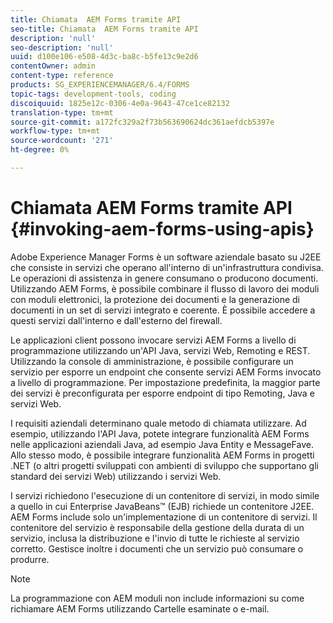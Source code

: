 ```yaml
---
title: Chiamata  AEM Forms tramite API
seo-title: Chiamata  AEM Forms tramite API
description: 'null'
seo-description: 'null'
uuid: d100e106-e508-4d3c-ba8c-b5fe13c9e2d6
contentOwner: admin
content-type: reference
products: SG_EXPERIENCEMANAGER/6.4/FORMS
topic-tags: development-tools, coding
discoiquuid: 1825e12c-0306-4e0a-9643-47ce1ce82132
translation-type: tm+mt
source-git-commit: a172fc329a2f73b563690624dc361aefdcb5397e
workflow-type: tm+mt
source-wordcount: '271'
ht-degree: 0%

---
```



# Chiamata  AEM Forms tramite API {#invoking-aem-forms-using-apis}

 Adobe Experience Manager Forms è un software aziendale basato su J2EE che consiste in servizi che operano all&#39;interno di un&#39;infrastruttura condivisa. Le operazioni di assistenza in genere consumano o producono documenti. Utilizzando  AEM Forms, è possibile combinare il flusso di lavoro dei moduli con moduli elettronici, la protezione dei documenti e la generazione di documenti in un set di servizi integrato e coerente. È possibile accedere a questi servizi dall&#39;interno e dall&#39;esterno del firewall.

Le applicazioni client possono invocare  servizi AEM Forms a livello di programmazione utilizzando un&#39;API Java, servizi Web, Remoting e REST. Utilizzando la console di amministrazione, è possibile configurare un servizio per esporre un endpoint che consente  servizi AEM Forms invocato a livello di programmazione. Per impostazione predefinita, la maggior parte dei servizi è preconfigurata per esporre endpoint di tipo Remoting, Java e servizi Web.

I requisiti aziendali determinano quale metodo di chiamata utilizzare. Ad esempio, utilizzando l&#39;API Java, potete integrare  funzionalità AEM Forms nelle applicazioni aziendali Java, ad esempio Java Entity e MessageFave. Allo stesso modo, è possibile integrare  funzionalità AEM Forms in progetti .NET (o altri progetti sviluppati con ambienti di sviluppo che supportano gli standard dei servizi Web) utilizzando i servizi Web.

I servizi richiedono l&#39;esecuzione di un contenitore di servizi, in modo simile a quello in cui Enterprise JavaBeans™ (EJB) richiede un contenitore J2EE.  AEM Forms include solo un&#39;implementazione di un contenitore di servizi. Il contenitore del servizio è responsabile della gestione della durata di un servizio, inclusa la distribuzione e l&#39;invio di tutte le richieste al servizio corretto. Gestisce inoltre i documenti che un servizio può consumare o produrre.

>[!NOTE]
>
>La programmazione con AEM moduli non include informazioni su come richiamare  AEM Forms utilizzando Cartelle esaminate o e-mail.

